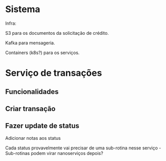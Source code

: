 # Sistema

Infra:

S3 para os documentos da solicitação de crédito.

Kafka para mensageria.

Containers (k8s?) para os serviços.

# Serviço de transações

## Funcionalidades

## Criar transação

## Fazer update de status 

Adicionar notas aos status

Cada status provavelmente vai precisar de uma sub-rotina nesse serviço - Sub-rotinas podem virar nanoserviços depois?